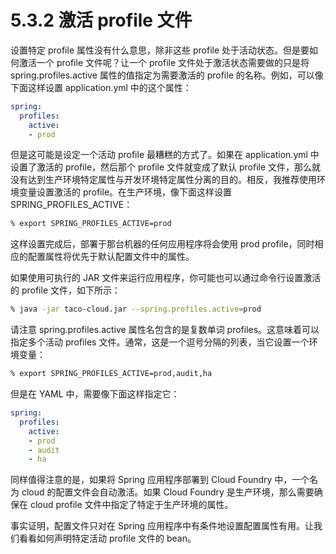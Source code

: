 # 5.3.2 激活 profile 文件

设置特定 profile 属性没有什么意思，除非这些 profile 处于活动状态。但是要如何激活一个 profile 文件呢？让一个 profile 文件处于激活状态需要做的只是将 spring.profiles.active 属性的值指定为需要激活的 profile 的名称。例如，可以像下面这样设置 application.yml 中的这个属性：

```yaml
spring:
  profiles:
    active:
    - prod
```

但是这可能是设定一个活动 profile 最糟糕的方式了。如果在 application.yml 中设置了激活的 profile，然后那个 profile 文件就变成了默认 profile 文件，那么就没有达到生产环境特定属性与开发环境特定属性分离的目的。相反，我推荐使用环境变量设置激活的 profile。在生产环境，像下面这样设置 SPRING\_PROFILES\_ACTIVE：

```bash
% export SPRING_PROFILES_ACTIVE=prod
```

这样设置完成后，部署于那台机器的任何应用程序将会使用 prod profile，同时相应的配置属性将优先于默认配置文件中的属性。

如果使用可执行的 JAR 文件来运行应用程序，你可能也可以通过命令行设置激活的 profile 文件，如下所示：

```bash
% java -jar taco-cloud.jar --spring.profiles.active=prod
```

请注意 spring.profiles.active 属性名包含的是复数单词 profiles。这意味着可以指定多个活动 profiles 文件。通常，这是一个逗号分隔的列表，当它设置一个环境变量：

```bash
% export SPRING_PROFILES_ACTIVE=prod,audit,ha
```

但是在 YAML 中，需要像下面这样指定它：

```yaml
spring:
  profiles:
    active:
    - prod
    - audit
    - ha
```

同样值得注意的是，如果将 Spring 应用程序部署到 Cloud Foundry 中，一个名为 cloud 的配置文件会自动激活。如果 Cloud Foundry 是生产环境，那么需要确保在 cloud profile 文件中指定了特定于生产环境的属性。

事实证明，配置文件只对在 Spring 应用程序中有条件地设置配置属性有用。让我们看看如何声明特定活动 profile 文件的 bean。

